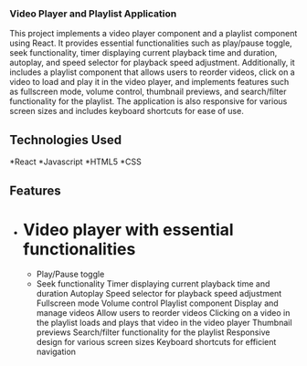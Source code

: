 ### Video Player and Playlist Application
This project implements a video player component and a playlist component using React. It provides essential functionalities such as play/pause toggle, seek functionality, timer displaying current playback time and duration, autoplay, and speed selector for playback speed adjustment. Additionally, it includes a playlist component that allows users to reorder videos, click on a video to load and play it in the video player, and implements features such as fullscreen mode, volume control, thumbnail previews, and search/filter functionality for the playlist. The application is also responsive for various screen sizes and includes keyboard shortcuts for ease of use.

## Technologies Used
*React
*Javascript
*HTML5 
*CSS

## Features
* # Video player with essential functionalities
    * Play/Pause toggle
    * Seek functionality
    Timer displaying current playback time and duration
    Autoplay
    Speed selector for playback speed adjustment
    Fullscreen mode
    Volume control
Playlist component
Display and manage videos
Allow users to reorder videos
Clicking on a video in the playlist loads and plays that video in the video player
Thumbnail previews
Search/filter functionality for the playlist
Responsive design for various screen sizes
Keyboard shortcuts for efficient navigation


